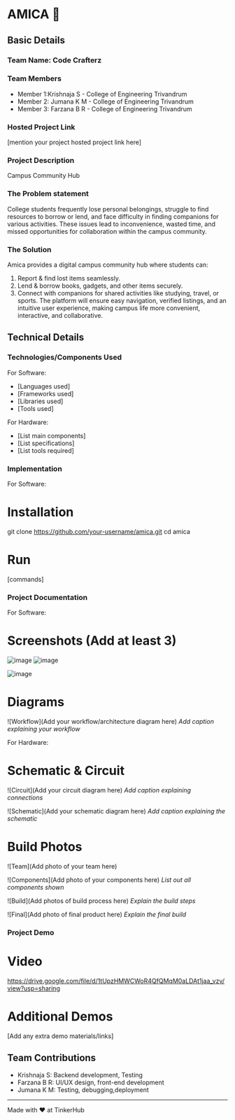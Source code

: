 # AMICA 🎯


## Basic Details
### Team Name: Code Crafterz



### Team Members
- Member 1:Krishnaja S - College of Engineering Trivandrum
- Member 2: Jumana K M - College of Engineering Trivandrum
- Member 3: Farzana B R - College of  Engineering Trivandrum



### Hosted Project Link
[mention your project hosted project link here]

### Project Description
Campus Community Hub

### The Problem statement
College students frequently lose personal belongings, struggle to find resources to borrow or lend, and face difficulty in finding companions for various activities. These issues lead to inconvenience, wasted time, and missed opportunities for collaboration within the campus community.


### The Solution
Amica provides a digital campus community hub where students can:
1. Report & find lost items seamlessly.
2. Lend & borrow books, gadgets, and other items securely.
3. Connect with companions for shared activities like studying, travel, or sports.
The platform will ensure easy navigation, verified listings, and an intuitive user experience, making campus life more convenient, interactive, and collaborative.

## Technical Details
### Technologies/Components Used
For Software:
- [Languages used]
- [Frameworks used]
- [Libraries used]
- [Tools used]

For Hardware:
- [List main components]
- [List specifications]
- [List tools required]

### Implementation
For Software:
# Installation
git clone https://github.com/your-username/amica.git
cd amica


# Run
[commands]

### Project Documentation
For Software:

# Screenshots (Add at least 3)


![image](https://github.com/user-attachments/assets/9c9f29b3-2347-4c59-963e-ecb133734d49)
![image](https://github.com/user-attachments/assets/c8f364e8-a226-4efb-bc9e-b347c9b38642)

![image](https://github.com/user-attachments/assets/81f4a62a-71f0-4520-bb53-04a9587911b5)


# Diagrams
![Workflow](Add your workflow/architecture diagram here)
*Add caption explaining your workflow*

For Hardware:

# Schematic & Circuit
![Circuit](Add your circuit diagram here)
*Add caption explaining connections*

![Schematic](Add your schematic diagram here)
*Add caption explaining the schematic*

# Build Photos
![Team](Add photo of your team here)


![Components](Add photo of your components here)
*List out all components shown*

![Build](Add photos of build process here)
*Explain the build steps*

![Final](Add photo of final product here)
*Explain the final build*

### Project Demo
# Video
https://drive.google.com/file/d/1tUpzHMWCWoR4QfQMqM0aLDAt1jaa_vzv/view?usp=sharing

# Additional Demos
[Add any extra demo materials/links]

## Team Contributions
- Krishnaja S: Backend  development, Testing
- Farzana B R: UI/UX design, front-end development
- Jumana K M: Testing, debugging,deployment


---
Made with ❤️ at TinkerHub

